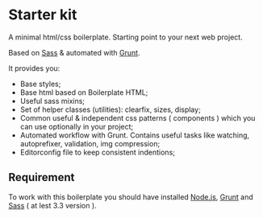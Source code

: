 # Starter kit

A minimal html/css boilerplate. Starting point to your next web project.

Based on [Sass](http://sass-lang.com) & automated with [Grunt](http://gruntjs.com).

It provides you:

* Base styles;
* Base html based on Boilerplate HTML;
* Useful sass mixins;
* Set of helper classes (utilities): clearfix, sizes, display;
* Common useful & independent css patterns ( components ) which you can use optionally in your project;
* Automated workflow with Grunt. Contains useful tasks like watching, autoprefixer, validation, img compression;
* Editorconfig file to keep consistent indentions;

## Requirement

To work with this boilerplate you should have installed [Node.js](http://nodejs.org), [Grunt](http://gruntjs.com) and [Sass](http://sass-lang.com) ( at lest 3.3 version ).